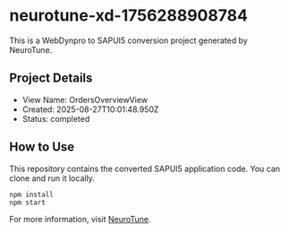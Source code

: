 # neurotune-xd-1756288908784
This is a WebDynpro to SAPUI5 conversion project generated by NeuroTune.

## Project Details
- View Name: OrdersOverviewView
- Created: 2025-08-27T10:01:48.950Z
- Status: completed

## How to Use
This repository contains the converted SAPUI5 application code. You can clone and run it locally.

```
npm install
npm start
```

For more information, visit [NeuroTune](https://neurotune.com).
        